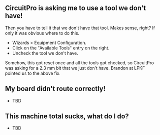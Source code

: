 ## CircuitPro is asking me to use a tool we don't have!

Then you have to tell it that we don't have that tool. Makes sense, right? If only it was obvious where to do this.
- Wizards > Equipment Configuration.
- Click on the "Available Tools" entry on the right.
- Uncheck the tool we don't have.

Somehow, this got reset once and all the tools got checked, so CircuitPro was asking for a 2.3 mm bit that we just don't have. Brandon at LPKF pointed us to the above fix.

## My board didn't route correctly!

- TBD

## This machine total sucks, what do I do?

- TBD

